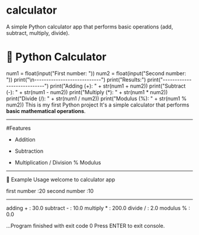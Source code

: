 # calculator
A simple Python calculator app that performs basic operations (add, subtract, multiply, divide).
# 🧮  Python Calculator
num1 = float(input("First number: "))
num2 = float(input("Second number: "))
print("\n----------------------------")
print("Results:")
print("----------------------------")
print("Adding (+):      " + str(num1 + num2))
print("Subtract (-):    " + str(num1 - num2))
print("Multiply (*):    " + str(num1 * num2))
print("Divide (/):      " + str(num1 / num2))
print("Modulus (%):     " + str(num1 % num2))
This is my first Python project 
It's a simple calculator that performs **basic mathematical operations**.

---

#Features

 + Addition
 - Subtraction
 * Multiplication
 / Division
 % Modulus

---
 📌 Example Usage
welcome to calculator app 

first number :20
second number :10
_______________________
adding + : 30.0
subtract - : 10.0
multiply * : 200.0
divide / : 2.0
modulus % : 0.0


...Program finished with exit code 0
Press ENTER to exit console.
